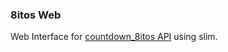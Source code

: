 ### 8itos Web

Web Interface for [countdown_8itos API](https://www.github/com/csrordzhn/countdown_8itos) using slim.
